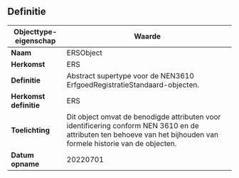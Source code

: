 ﻿## Definitie
| **Objecttype-eigenschap** | **Waarde** |
| ---- | ---- |
| **Naam** | ERSObject |
| **Herkomst** | ERS |
| **Definitie** | Abstract supertype voor de NEN3610 ErfgoedRegistratieStandaard-objecten. |
| **Herkomst definitie** | ERS |
| **Toelichting** | Dit object omvat de benodigde attributen voor identificering conform NEN 3610 en de attributen ten behoeve van het bijhouden van formele historie van de objecten. |
| **Datum opname** | 20220701 |
